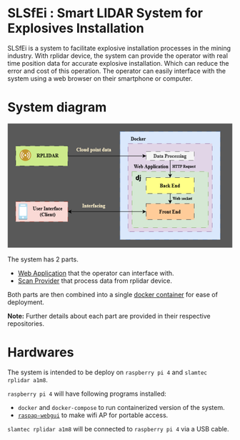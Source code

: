 # SLSfEi : Smart LIDAR System for Explosives Installation
SLSfEi is a system to facilitate explosive installation processes in the mining industry. With rplidar device, the system can provide the operator with real time position data for accurate explosive installation. Which can reduce the error and cost of this operation. The operator can easily interface with the system using a web browser on their smartphone or computer.

# System diagram
![system diagram](./profile/SLSfEI.drawio.png)

The system has 2 parts.
- [Web Application](https://github.com/SLSfEi/web-app) that the operator can interface with.
- [Scan Provider](https://github.com/SLSfEi/scan-provider-cpp) that process data from rplidar device.

Both parts are then combined into a single [docker container](https://github.com/SLSfEi/docker-stack) for ease of deployment.

**Note:** Further details about each part are provided in their respective repositories.

# Hardwares
The system is intended to be deploy on `raspberry pi 4` and `slamtec rplidar a1m8`.

`raspberry pi 4` will have following programs installed:
- `docker` and `docker-compose` to run containerized version of the system.
- [`raspap-webgui`](https://github.com/RaspAP/raspap-webgui) to make wifi AP for portable access.

`slamtec rplidar a1m8` will be connected to `raspberry pi 4` via a USB cable.

